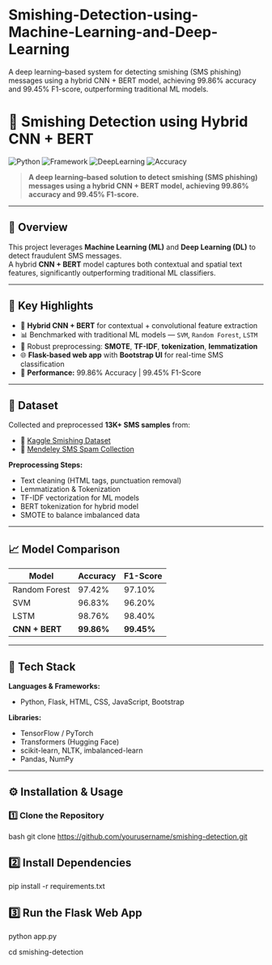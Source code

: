 # Smishing-Detection-using-Machine-Learning-and-Deep-Learning
A deep learning–based system for detecting smishing (SMS phishing) messages using a hybrid CNN + BERT model, achieving 99.86% accuracy and 99.45% F1-score, outperforming traditional ML models.

# 📱 Smishing Detection using Hybrid CNN + BERT  

![Python](https://img.shields.io/badge/Python-3.8%2B-blue.svg)
![Framework](https://img.shields.io/badge/Framework-Flask-green.svg)
![DeepLearning](https://img.shields.io/badge/Model-CNN%2BBERT-orange.svg)
![Accuracy](https://img.shields.io/badge/Accuracy-99.86%25-brightgreen.svg)

> **A deep learning–based solution to detect smishing (SMS phishing) messages using a hybrid CNN + BERT model, achieving 99.86% accuracy and 99.45% F1-score.**

---

## 🚀 Overview  

This project leverages **Machine Learning (ML)** and **Deep Learning (DL)** to detect fraudulent SMS messages.  
A hybrid **CNN + BERT** model captures both contextual and spatial text features, significantly outperforming traditional ML classifiers.

---

## 🧩 Key Highlights  

- 🤖 **Hybrid CNN + BERT** for contextual + convolutional feature extraction  
- 📊 Benchmarked with traditional ML models — `SVM`, `Random Forest`, `LSTM`  
- 🧹 Robust preprocessing: **SMOTE**, **TF-IDF**, **tokenization**, **lemmatization**  
- 🌐 **Flask-based web app** with **Bootstrap UI** for real-time SMS classification  
- 🎯 **Performance:** 99.86% Accuracy | 99.45% F1-Score  

---

## 🧠 Dataset  

Collected and preprocessed **13K+ SMS samples** from:  
- 📂 [Kaggle Smishing Dataset](https://www.kaggle.com/)  
- 📂 [Mendeley SMS Spam Collection](https://data.mendeley.com/)  

**Preprocessing Steps:**  
- Text cleaning (HTML tags, punctuation removal)  
- Lemmatization & Tokenization  
- TF-IDF vectorization for ML models  
- BERT tokenization for hybrid model  
- SMOTE to balance imbalanced data  

---

## 📈 Model Comparison  

| Model          | Accuracy | F1-Score |
|----------------|-----------|-----------|
| Random Forest  | 97.42%    | 97.10%    |
| SVM            | 96.83%    | 96.20%    |
| LSTM           | 98.76%    | 98.40%    |
| **CNN + BERT** | **99.86%** | **99.45%** |

---

## 🧰 Tech Stack  

**Languages & Frameworks:**  
- Python, Flask, HTML, CSS, JavaScript, Bootstrap  

**Libraries:**  
- TensorFlow / PyTorch  
- Transformers (Hugging Face)  
- scikit-learn, NLTK, imbalanced-learn  
- Pandas, NumPy  

---

## ⚙️ Installation & Usage  

### 1️⃣ Clone the Repository  

bash
git clone https://github.com/yourusername/smishing-detection.git

## 2️⃣ Install Dependencies

pip install -r requirements.txt

## 3️⃣ Run the Flask Web App

python app.py

cd smishing-detection

